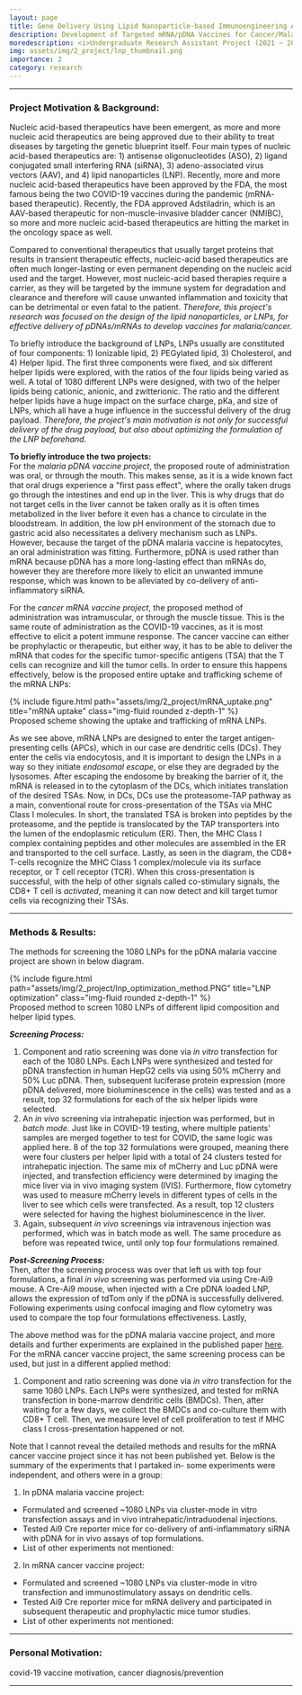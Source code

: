 ```yaml
---
layout: page
title: Gene Delivery Using Lipid Nanoparticle-based Immunoengineering Approach 
description: Development of Targeted mRNA/pDNA Vaccines for Cancer/Malaria Prevention and Protection 
moredescription: <i>Undergraduate Research Assistant Project (2021 ~ 2022)</i>
img: assets/img/2_project/lnp_thumbnail.png
importance: 2
category: research
---
```


---
### **Project Motivation & Background:**
Nucleic acid-based therapeutics have been emergent, as more and more nucleic acid therapeutics are being approved due to their
ability to treat diseases by targeting the genetic blueprint itself. Four main types of nucleic acid-based therapeutics are: 1) antisense
oligonucleotides (ASO), 2) ligand conjugated small interfering RNA (siRNA), 3) adeno-associated virus vectors (AAV), and 4) lipid nanoparticles (LNP).
Recently, more and more nucleic acid-based therapeutics have been approved by the FDA, the most famous being the two COVID-19 vaccines during the pandemic (mRNA-
based therapeutic). Recently, the FDA approved Adstiladrin, which is an AAV-based therapeutic for non-muscle-invasive bladder cancer (NMIBC), so more and more
nucleic acid-based therapeutics are hitting the market in the oncology space as well. 

Compared to conventional therapeutics that usually target proteins that results in transient therapeutic effects, nucleic-acid based therapeutics are often much
longer-lasting or even permanent depending on the nucleic acid used and the target. However, most nucleic-acid based therapies require a carrier, as they will be
targeted by the immune system for degradation and clearance and therefore will cause unwanted inflammation and toxicity that can be detrimental or even fatal to the patient.
*Therefore, this project's research was focused on the design of the lipid nanoparticles, or LNPs, for effective delivery of pDNAs/mRNAs to develop vaccines for malaria/cancer.*

To briefly introduce the background of LNPs, LNPs usually are constituted of four components: 1) Ionizable lipid, 2) PEGylated lipid, 3) Cholesterol, and 4) Helper lipid. The first three components 
were fixed, and six different helper lipids were explored, with the ratios of the four lipids being varied as well. A total of 1080 different LNPs were designed, with two of the helper lipids being
cationic, anionic, and zwitterionic. The ratio and the different helper lipids have a huge impact on the surface charge, pKa, and size of LNPs, which all have a huge influence in the successful delivery of the 
drug payload. *Therefore, the project's main motivation is not only for successful delivery of the drug payload, but also about optimizing the formulation of the LNP beforehand.*

**To briefly introduce the two projects:**
<br>
For the *malaria pDNA vaccine project*, the proposed route of administration was oral, or through the mouth. This makes sense, as it is a wide known fact that oral drugs experience a
"first pass effect", where the orally taken drugs go through the intestines and end up in the liver. This is why drugs that do not target cells in the liver cannot be taken
orally as it is often times metabolized in the liver before it even has a chance to circulate in the bloodstream. In addition, the low pH environment of the stomach due to
gastric acid also necessitates a delivery mechanism such as LNPs. However, because the target of the pDNA malaria vaccine is hepatocytes, an oral administration was fitting. Furthermore,
pDNA is used rather than mRNA because pDNA has a more long-lasting effect than mRNAs do, however they are therefore more likely to elicit an unwanted immune response, which was known to be 
alleviated by co-delivery of anti-inflammatory siRNA.

For the *cancer mRNA vaccine project*, the proposed method of administration was intramuscular, or through the muscle tissue. This is the same route of administration as the COVID-19 vaccines,
as it is most effective to elicit a potent immune response. The cancer vaccine can either be prophylactic or therapeutic, but either way, it has to be able to deliver the mRNA that codes for the 
specific tumor-specific antigens (TSA) that the T cells can recognize and kill the tumor cells. In order to ensure this happens effectively, below is the proposed entire uptake and trafficking scheme of the mRNA LNPs:

<div class="row">
    <div class="col-sm">
        {% include figure.html path="assets/img/2_project/mRNA_uptake.png" title="mRNA uptake" class="img-fluid rounded z-depth-1" %}
    </div>
</div>
<div class="caption">
    Proposed scheme showing the uptake and trafficking of mRNA LNPs.
</div>

As we see above, mRNA LNPs are designed to enter the target antigen-presenting cells (APCs), which in our case are dendritic cells (DCs). They enter the cells via endocytosis, and it is important
to design the LNPs in a way so they initiate *endosomal escape*, or else they are degraded by the lysosomes. After escaping the endosome by breaking the barrier of it, the mRNA is released in to the cytoplasm 
of the DCs, which initiates translation of the desired TSAs. Now, in DCs, DCs use the proteasome-TAP pathway as a main, conventional route for cross-presentation of the TSAs via MHC Class I molecules. In short, the 
translated TSA is broken into peptides by the proteasome, and the peptide is translocated by the TAP transporters into the lumen of the endoplasmic reticulum (ER). Then, the MHC Class I complex containing peptides
and other molecules are assembled in the ER and transported to the cell surface. Lastly, as seen in the diagram, the CD8+ T-cells recognize the MHC Class 1 complex/molecule via its surface receptor, or T cell receptor (TCR). 
When this cross-presentation is successful, with the help of other signals called co-stimulary signals, the CD8+ T cell is *activated*, meaning it can now detect and kill target tumor cells via recognizing their TSAs.

---

### **Methods & Results:**

The methods for screening the 1080 LNPs for the pDNA malaria vaccine project are shown in below diagram. 

<div class="row">
    <div class="col-sm">
        {% include figure.html path="assets/img/2_project/lnp_optimization_method.PNG" title="LNP optimization" class="img-fluid rounded z-depth-1" %}
    </div>
</div>
<div class="caption">
    Proposed method to screen 1080 LNPs of different lipid composition and helper lipid types.
</div>

***Screening Process:***
<br>
1) Component and ratio screening was done via *in vitro* transfection for each of the 1080 LNPs. Each LNPs were synthesized and tested for pDNA transfection in human HepG2 cells via using
50% mCherry and 50% Luc pDNA. Then, subsequent luciferase protein expression (more pDNA delivered, more bioluminescence in the cells) was tested and as a result, top 32 formulations for each of the six helper lipids
were selected.
2) An *in vivo* screening via intrahepatic injection was performed, but in *batch mode*. Just like in COVID-19 testing, where multiple patients' samples are merged together to test for COVID, the same logic was applied here.
8 of the top 32 formulations were grouped, meaning there were four clusters per helper lipid with a total of 24 clusters tested for intrahepatic injection. The same mix of mCherry and Luc pDNA were injected,
and transfection efficiency were determined by imaging the mice liver via in vivo imaging system (IVIS). Furthermore, flow cytometry was used to measure mCherry levels in different types of cells in the liver to see which cells
were transfected. As a result, top 12 clusters were selected for having the highest bioluminescence in the liver.
3) Again, subsequent *in vivo* screenings via intravenous injection was performed, which was in batch mode as well. The same procedure as before was repeated twice, until only top four formulations remained.

***Post-Screening Process:***
<br>
Then, after the screening process was over that left us with top four formulations, a final *in vivo* screening was performed via using Cre-Ai9 mouse. A Cre-Ai9 mouse, when injected with a Cre pDNA loaded LNP, 
allows the expression of tdTom only if the pDNA is successfully delivered. Following experiments using confocal imaging and flow cytometry was used to compare the top four formulations effectiveness. Lastly,

The above method was for the pDNA malaria vaccine project, and more details and further experiments are explained in the published paper [here](https://www.nature.com/articles/s41467-022-31993-y). 
For the mRNA cancer vaccine project, the same screening process can be used, but just in a different applied method:
1) Component and ratio screening was done via *in vitro* transfection for the same 1080 LNPs. Each LNPs were synthesized, and tested for mRNA transfection in bone-marrow dendritic cells (BMDCs). Then, after waiting for
a few days, we collect the BMDCs and co-culture them with CD8+ T cell. Then, we measure level of cell proliferation to test if MHC class I cross-presentation happened or not.

Note that I cannot reveal the detailed methods and results for the mRNA cancer vaccine project since it has not been published yet. Below is the summary of the experiments that I partaked in- some experiments were independent,
and others were in a group:

1. In pDNA malaria vaccine project:
- Formulated and screened ~1080 LNPs via cluster-mode in vitro transfection assays and in vivo intrahepatic/intraduodenal injections.
- Tested Ai9 Cre reporter mice for co-delivery of anti-inflammatory siRNA with pDNA for in vivo assays of top formulations. 
- List of other experiments not mentioned: 

2. In mRNA cancer vaccine project:
- Formulated and screened ~1080 LNPs via cluster-mode in vitro transfection and immunostimulatory assays on dendritic cells.
- Tested Ai9 Cre reporter mice for mRNA delivery and participated in subsequent therapeutic and prophylactic mice tumor studies.
- List of other experiments not mentioned:

---

### **Personal Motivation:**

covid-19 vaccine motivation, cancer diagnosis/prevention 

---